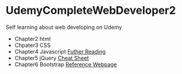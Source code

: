# UdemyCompleteWebDeveloper2
Self learning about web developing on Udemy

 - Chapter2 html
 - Chpater3 CSS 
 - Chapter4 Javascript [Futher Reading](http://completewebdevelopercourse.com/content/furtherreading/Further%20Reading%203%20-%20Javascript.pdf)
 - Chapter5 jQuery [Cheat Sheet](https://oscarotero.com/jquery/)
 - Chapter6 Bootstrap [Reference Webpage](https://getbootstrap.com)
